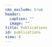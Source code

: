 ```yaml
---
cms_exclude: true
header:
  caption: ""
  image: ""
title: Publications
id: publications
view: 4
---
```

